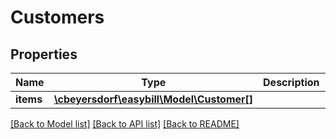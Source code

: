 # Customers

## Properties
Name | Type | Description | Notes
------------ | ------------- | ------------- | -------------
**items** | [**\cbeyersdorf\easybill\Model\Customer[]**](Customer.md) |  | [optional] 

[[Back to Model list]](../README.md#documentation-for-models) [[Back to API list]](../README.md#documentation-for-api-endpoints) [[Back to README]](../README.md)


